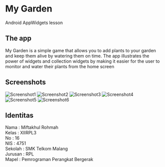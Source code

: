 # My Garden
Android AppWidgets lesson

## The app
My Garden is a simple game that allows you to add plants to your garden and keep them alive by watering them on time.
The app illustrates the power of widgets and collection widgets by making it easier for the user to monitor and water their plants from the home screen

## Screenshots
![Screenshot1](https://github.com/miftakhulrohmah/Widget-MyGarden/blob/master/photo_2017-12-19_10-54-50.jpg)
![Screenshot2](https://github.com/miftakhulrohmah/Widget-MyGarden/blob/master/photo_2017-12-19_10-54-27.jpg) 
![Screenshot3](https://github.com/miftakhulrohmah/Widget-MyGarden/blob/master/photo_2017-12-19_10-54-16.jpg) 
![Screenshot4](https://github.com/miftakhulrohmah/Widget-MyGarden/blob/master/photo_2017-12-19_10-53-27.jpg)
![Screenshot5](https://github.com/miftakhulrohmah/Widget-MyGarden/blob/master/photo_2017-12-19_10-54-10.jpg)
![Screenshot6](https://github.com/miftakhulrohmah/Widget-MyGarden/blob/master/photo_2017-12-19_10-54-03.jpg)



## Identitas <br>
Nama    : Miftakhul Rohmah<br>
Kelas   : XIIRPL3<br>
No      : 16<br>
NIS     : 4751<br>
Sekolah : SMK Telkom Malang<br>
Jurusan : RPL<br>
Mapel   : Pemrograman Perangkat Bergerak<br>


